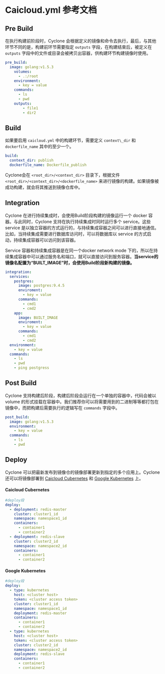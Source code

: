 # Caicloud.yml 参考文档

## Pre Build

在执行构建前阶段时，Cyclone 会根据定义的镜像和命令去执行，最后，与其他环节不同的是，构建前环节需要指定 `outputs` 字段，在构建结束后，被定义在 `outputs` 字段中的文件或目录会被拷贝出容器，供构建环节构建镜像时使用。

```yml
pre_build:
  image: golang:v1.5.3
    volumes:
      - .:/root
    environment:
      - key = value
    commands:
      - ls
      - pwd
    outputs:
        - file1
        - dir2
```

## Build

如果要启用 `caicloud.yml` 中的构建环节，需要定义 `context\_dir` 和 `dockerfile_name` 其中的至少一个。

```yml
build:
  context_dir: publish
  dockerfile_name: Dockerfile_publish
```

Cyclone会在 `<root_dir>/<context_dir>` 目录下，根据文件 `<root_dir>/<context_dir>/<dockerfile_name>` 来进行镜像的构建。如果镜像被成功构建，就会将其推送到镜像仓库中。

## Integration

Cyclone 在进行持续集成时，会使用Build阶段构建的镜像运行一个 docker 容器。与此同时，Cyclone 支持在执行持续集成时同时运行多个 service。这些 service 是以独立容器的方式运行的，与持续集成容器之间可以进行直接地通信。比如，当持续集成需要进行数据库访问时，可以将数据库以 service 的方式启动，持续集成容器可以访问到该容器。

Service 容器和持续集成容器是在同一个docker network mode 下的，所以在持续集成容器中可以通过服务名和端口，就可以直接访问到服务容器。**当service的镜像名配置为“BUILT_IMAGE”时，会使用Build阶段新构建的镜像。**

```yml
integration:
  services:
    postgres:
      image: postgres:9.4.5
      enviroment:
        - key = value
      commands:
        - cmd1
        - cmd2
    app:
      image: BUILT_IMAGE
      enviroment:
        - key = value
      commands:
        - cmd1
        - cmd2
  environment:
    - key = value
  commands:
    - ls
    - pwd
    - ping postgress
```

## Post Build

Cyclone 支持构建后阶段，构建后阶段会运行在一个单独的容器中，代码会被以 volume 的形式挂载在容器中。我们推荐你可以将需要用到的二进制等等都打包在镜像中，而把构建后需要执行的逻辑写在 `commands` 字段中。

```yml
post_build:
  image: golang:v1.5.3
  environment:
    - key = value
  commands:
    - ls
    - pwd
```

## Deploy
Cyclone 可以把最新发布到镜像仓的镜像部署更新到指定的多个应用上。Cyclone 还可以将镜像部署到 [Caicloud Cubernetes](https://caicloud.io/products/cubernetes) 和 [Google Kubernetes](http://kubernetes.io/) 上。

#### Caicloud Cubernetes

```yml
#deploy段
deploy:
  - deployment: redis-master
    cluster: cluster1_id
    namespace: namespace1_id
    containers:
      - container1
      - container2
  - deployment: redis-slave
    cluster: cluster2_id
    namespace: namespace2_id
    containers:
      - container1
      - container2
```

#### Google Kubernetes

```yml
#deploy段
deploy:
  - type: kubernetes 
    host: <cluster host>
    token: <cluster access token>
    cluster: cluster1_id
    namespace: namespace1_id
    deployment: redis-master
    containers:
      - container1
      - container2
  - type: kubernetes 
    host: <cluster host>
    token: <cluster access token>
    cluster: cluster2_id
    namespace: namespace2_id
    deployment: redis-slave
    containers:
      - container1
      - container2
```
